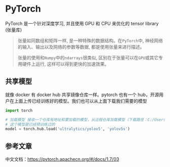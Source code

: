 # PyTorch

PyTorch 是一个针对深度学习, 并且使用 GPU 和 CPU 来优化的 tensor library (张量库)

> 张量如同数组和矩阵一样, 是一种特殊的数据结构。在`PyTorch`中, 神经网络的输入、输出以及网络的参数等数据, 都是使用张量来进行描述。
>
> 张量的使用和`Numpy`中的`ndarrays`很类似, 区别在于张量可以在`GPU`或其它专用硬件上运行, 这样可以得到更快的加速效果。





## 共享模型

就像 docker 有 docker hub 共享镜像仓库一样。pytorch 也有一个  hub，开源用户在上面上传已经训练好的模型。我们也可以从上面下载我们需要的模型

```python
import torch

# 加载模型 接收一个仓库有地址和要加载的模型，从远程仓库加载模型（下载路径：C:/Users/.cache\torch\hub\master.zip）
# 这个模型是已经预训练过的
model = torch.hub.load('ultralytics/yolov5', 'yolov5s')
```





## 参考文章

中文文档：https://pytorch.apachecn.org/#/docs/1.7/03

